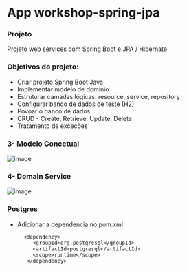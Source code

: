 # App workshop-spring-jpa

### Projeto
Projeto web services com Spring Boot e JPA / Hibernate

### Objetivos do projeto:

* Criar projeto Spring Boot Java
* Implementar modelo de domínio 
* Estruturar camadas lógicas: resource, service, repository 
* Configurar banco de dados de teste (H2) 
* Povoar o banco de dados 
* CRUD - Create, Retrieve, Update, Delete 
* Tratamento de exceções 


### 3- Modelo Concetual
![image](https://github.com/MauroJRamos/workshop-spring-jpa/assets/82981926/97d1be90-afd3-441d-a014-e90401616132)

### 4- Domain Service 
![image](https://github.com/MauroJRamos/workshop-spring-jpa/assets/82981926/410204d4-6018-4812-9afa-44064b8d23d7)

### Postgres
* Adicionar a dependencia no pom.xml
  
  ```
    <dependency>
       <groupId>org.postgresql</groupId>
       <artifactId>postgresql</artifactId>
       <scope>runtime</scope>
     </dependency>


